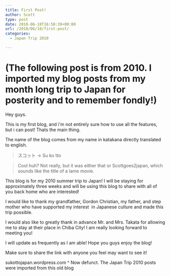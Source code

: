 ```yaml
---
title: First Post!
author: Scott
type: post
date: 2010-06-18T16:50:39+00:00
url: /2010/06/18/first-post/
categories:
  - Japan Trip 2010

---
```

# (The following post is from 2010. I imported my blog posts from my month long trip to Japan for posterity and to remember fondly!)

Hey guys.

This is my first blog, and i'm not entirely sure how to use all the features, but i can post! Thats the main thing.

The name of the blog comes from my name in katakana directly translated to english.

> スコット -> Su ko tto

> Cool huh? Not really, but it was either that or Scottgoes2japan, which sounds like the title of a lame movie.

This blog is for my 2010 summer trip to Japan! I will be staying for approximately three weeks and will be using this blog to share with all of you back home who are interested!

I would like to thank my grandfather, Gordon Christian, my father, and step mother who have supported my interest  in Japanese culture and made this trip possible.

I would also like to greatly thank in advance Mr. and Mrs. Takata for allowing me to stay at their place in Chiba City! I am really looking forward to meeting you!

I will update as frequently as I am able! Hope you guys enjoy the blog!

Make sure to share the link with anyone you feel may want to see it!

sukottojapan.wordpress.com
^ Now defunct. The Japan Trip 2010 posts were imported from this old blog